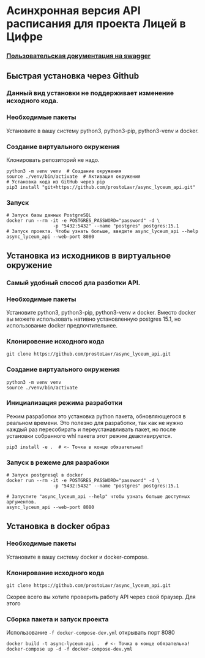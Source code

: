 # Асинхронная версия API расписания для проекта Лицей в Цифре

### [Пользовательская документация на swagger](https://swagger.lava-land.ru/)

## Быстрая установка через Github 
### Данный вид установки не поддерживает изменение исходного кода.
### Необходимые пакеты
Установите в вашу систему python3, python3-pip, python3-venv и docker.

### Создание виртуального окружения
Клонировать репозиторий не надо.
```shell
python3 -m venv venv  # Создание окружения
source ./venv/bin/activate  # Активация окружения
# Установка кода из GitHub через pip
pip3 install "git+https://github.com/prostoLavr/async_lyceum_api.git"
```
### Запуск
```shell
# Запуск базы данных PostgreSQL
docker run --rm -it -e POSTGRES_PASSWORD="password" -d \
                 -p "5432:5432" --name "postgres" postgres:15.1
# Запуск проекта. Чтобы узнать больше, введите async_lyceum_api --help
async_lyceum_api --web-port 8080
```

## Установка из исходников в виртуальное окружение
### Самый удобный способ дла разботки API.
### Необходимые пакеты
Установите python3, python3-pip, python3-venv и docker. 
Вместо docker вы можете использовать нативно установленную postgres 15.1, 
но использование docker предпочтительнее.

### Клонировение исходного кода
```shell
git clone https://github.com/prostoLavr/async_lyceum_api.git
```
### Создание виртуального окружения
```shell
python3 -m venv venv
source ./venv/bin/activate
```
### Инициализация режима разработки
Режим разработки это установка python пакета, 
обновляющегося в реальном времени. Это полезно для разработки, так как
не нужно каждый раз пересобирать и переустанавливать пакет, но после
установки собранного whl пакета этот режим деактивируется. 
```shell
pip3 install -e .  # <- Точка в конце обязательна!
```

### Запуск в режеме для разрабоки
```shell
# Запуск postgresql в docker
docker run --rm -it -e POSTGRES_PASSWORD="password" -d \
                 -p "5432:5432" --name "postgres" postgres:15.1

# Запустите "async_lyceum_api --help" чтобы узнать больше доступных аргументов.
async_lyceum_api --web-port 8080
```

## Установка в docker образ

### Необходимые пакеты
Установите в вашу систему docker и docker-compose.

### Клонирование исходного кода
```shell
git clone https://github.com/prostoLavr/async_lyceum_api.git
```
Скорее всего вы хотите проверить работу API через свой браузер. Для этого 

### Сборка пакета и запуск проекта
Использование `-f docker-compose-dev.yml` открывать порт 8080
```shell
docker build -t async-lyceum-api .  # <- Точка в конце обязательна!
docker-compose up -d -f docker-compose-dev.yml
```
